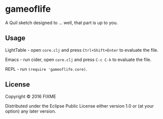# gameoflife

A Quil sketch designed to ... well, that part is up to you.

## Usage

LightTable - open `core.clj` and press `Ctrl+Shift+Enter` to evaluate the file.

Emacs - run cider, open `core.clj` and press `C-c C-k` to evaluate the file.

REPL - run `(require 'gameoflife.core)`.

## License

Copyright © 2016 FIXME

Distributed under the Eclipse Public License either version 1.0 or (at
your option) any later version.
